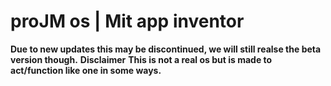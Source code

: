 # proJM os | Mit app inventor

**Due to new updates this may be discontinued, we will still realse the beta version though.**
**Disclaimer**
**This is not a real os but is made to act/function like one in some ways.**
